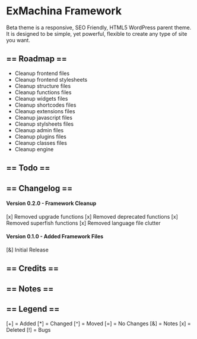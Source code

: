 ExMachina Framework
===================
Beta theme is a responsive, SEO Friendly, HTML5 WordPress parent theme. It is designed to be simple, yet powerful, flexible to create any type of site you want.

== Roadmap ==
-------------
+ Cleanup frontend files
+ Cleanup frontend stylesheets
+ Cleanup structure files
+ Cleanup functions files
+ Cleanup widgets files
+ Cleanup shortcodes files
+ Cleanup extensions files
+ Cleanup javascript files
+ Cleanup stylsheets files
+ Cleanup admin files
+ Cleanup plugins files
+ Cleanup classes files
+ Cleanup engine


== Todo ==
----------

== Changelog ==
---------------
#### Version 0.2.0 - Framework Cleanup
[x] Removed upgrade functions
[x] Removed deprecated functions
[x] Removed superfish functions
[x] Removed language file clutter

#### Version 0.1.0 - Added Framework Files
[&] Initial Release

== Credits ==
-------------

== Notes ==
-----------

== Legend ==
------------
[+] = Added
[*] = Changed
[^] = Moved
[=] = No Changes
[&] = Notes
[x] = Deleted
[!] = Bugs